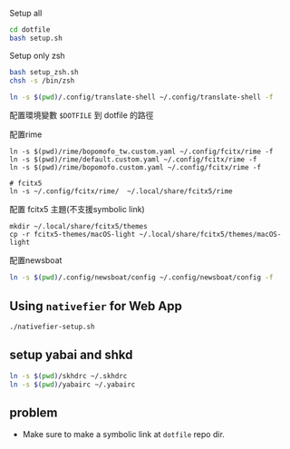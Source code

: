 Setup all
```bash
cd dotfile
bash setup.sh
```

Setup only zsh
```bash
bash setup_zsh.sh
chsh -s /bin/zsh
```

``` bash
ln -s $(pwd)/.config/translate-shell ~/.config/translate-shell -f 
```

配置環境變數 `$DOTFILE` 到 dotfile 的路徑

配置rime
```
ln -s $(pwd)/rime/bopomofo_tw.custom.yaml ~/.config/fcitx/rime -f
ln -s $(pwd)/rime/default.custom.yaml ~/.config/fcitx/rime -f
ln -s $(pwd)/rime/bopomofo.custom.yaml ~/.config/fcitx/rime -f

# fcitx5
ln -s ~/.config/fcitx/rime/  ~/.local/share/fcitx5/rime
```

配置 fcitx5 主題(不支援symbolic link)
```
mkdir ~/.local/share/fcitx5/themes
cp -r fcitx5-themes/macOS-light ~/.local/share/fcitx5/themes/macOS-light
```

配置newsboat
``` bash
ln -s $(pwd)/.config/newsboat/config ~/.config/newsboat/config -f
```

## Using `nativefier` for Web App
```bash
./nativefier-setup.sh
```

## setup yabai and shkd

```bash
ln -s $(pwd)/skhdrc ~/.skhdrc
ln -s $(pwd)/yabairc ~/.yabairc
```

## problem
- Make sure to make a symbolic link at `dotfile` repo dir.
